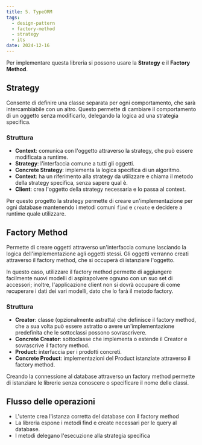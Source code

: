 ```yaml
---
title: 5. TypeORM
tags:
  - design-pattern
  - factory-method
  - strategy
  - its
date: 2024-12-16
---
```


Per implementare questa libreria si possono usare la **Strategy** e il **Factory Method**.

## Strategy

Consente di definire una classe separata per ogni comportamento, che sarà intercambiabile con un altro. Questo permette di cambiare il comportamento di un oggetto senza modificarlo, delegando la logica ad una strategia specifica.

### Struttura

- **Context**: comunica con l'oggetto attraverso la strategy, che può essere modificata a runtime.
- **Strategy**: l'interfaccia comune a tutti gli oggetti.
- **Concrete Strategy**: implementa la logica specifica di un algoritmo.
- **Context**: ha un riferimento alla strategy da utilizzare e chiama il metodo della strategy specifica, senza sapere qual è.
- **Client**: crea l'oggetto della strategy necessaria e lo passa al context.

Per questo progetto la strategy permette di creare un'implementazione per ogni database mantenendo i metodi comuni `find` e `create` e decidere a runtime quale utilizzare.

## Factory Method

Permette di creare oggetti attraverso un'interfaccia comune lasciando la logica dell'implementazione agli oggetti stessi. Gli oggetti verranno creati attraverso il factory method, che si occuperà di istanziare l'oggetto.

In questo caso, utilizzare il factory method permette di aggiungere facilmente nuovi modelli di aspirapolvere ognuno con un suo set di accessori; inoltre, l'applicazione client non si dovrà occupare di come recuperare i dati dei vari modelli, dato che lo farà il metodo factory.

### Struttura

- **Creator**: classe (opzionalmente astratta) che definisce il factory method, che a sua volta può essere astratto o avere un'implementazione predefinita che le sottoclassi possono sovrascrivere.
- **Concrete Creator**: sottoclasse che implementa o estende il Creator e sovrascrive il factory method.
- **Product**: interfaccia per i prodotti concreti.
- **Concrete Product**: implementazioni del Product istanziate attraverso il factory method.

Creando la connessione al database attraverso un factory method permette di istanziare le librerie senza conoscere o specificare il nome delle classi.

## Flusso delle operazioni

- L'utente crea l'istanza corretta del database con il factory method
- La libreria espone i metodi find e create necessari per le query al database.
- I metodi delegano l'esecuzione alla strategia specifica
